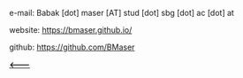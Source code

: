 ﻿



e-mail:
Babak [dot] maser [AT] stud [dot] sbg [dot] ac [dot] at

website:
https://bmaser.github.io/

github:
https://github.com/BMaser


[**<---**](https://bmaser.github.io/)
